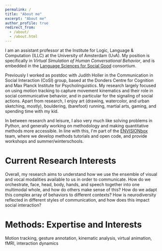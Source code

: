 ```yaml
---
permalink: /
title: "About me"
excerpt: "About me"
author_profile: true
redirect_from: 
  - /about/
  - /about.html
---
```


I am an assistant professor at the Institute for Logic, Language & Computation (ILLC) at the University of Amsterdam (UvA). My position is specifically in *Virtual Simulation of Human Conversational Behavior*, and is embedded in the [Language Sciences for Social Good](https://language-science.nl/) consortium. 

Previously I worked as postdoc with Judith Holler in the Communication in Social Interaction (CoSI) group, based at the Donders Centre for Cognition and Max Planck Institute for Psycholinguistics. My research largely focused on using motion tracking to capture movement kinematics and their role in social communicative behavior, and in particular for the signaling of social actions.
Apart from research, I enjoy art (drawing, watercolor, and urban sketching, mostly), bouldering,  (barefoot) running, martial arts, gaming, and spending time with my kid.

In between research and leisure, I also very much like solving problems in Python, and generally working on methodology and making quantitative methods more accessible. In line with this, I'm part of the [ENVISIONbox](envisionbox.org) team, where we develop methods tutorials and open code, and provide workshops and summer/winterschools.

Current Research Interests
======
Overall, my research aims to understand how we use the ensemble of visual and vocal modalities available to us in order to communicate. 
How do we orchestrate, face, head, body, hands, and speech together into one multimodal whole, and how do others make sense of this? 
How do we adapt this complex array of behaviors to different contexts? 
How is neurodiversity reflected in different styles of communication, and how does this impact social interaction?

Methods: Expertise and Interests
======
Motion tracking, gesture annotation, kinematic analysis, virtual animation, fMRI, interaction dynamics 
